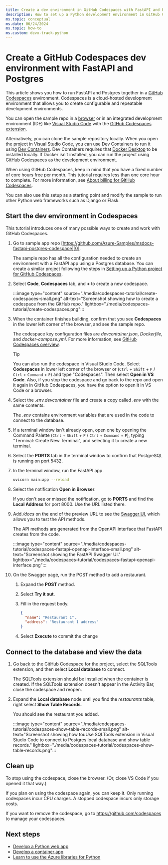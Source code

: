 ```yaml
---
title: Create a dev environment in GitHub Codespaces with FastAPI and Postgres.
description: How to set up a Python development environment in GitHub Codespaces with FastAPI and Postgres.
ms.topic: conceptual
ms.date: 06/24/2024
ms.topic: how-to
ms.custom: devx-track-python
---
```


# Create a GitHub Codespaces dev environment with FastAPI and Postgres

This article shows you how to run FastAPI and Postgres together in a [GitHub Codespaces][1] environment. Codespaces is a cloud-hosted development environment that allows you to create configurable and repeatable development environments.

You can open the sample repo in a [browser][4] or in an integrated development environment (IDE) like [Visual Studio Code][6] with the [GitHub Codespaces extension][5].

Alternatively, you can clone the sample repository locally. When you open the project in Visual Studio Code, you can use Dev Containers to run it using [Dev Containers][2]. Dev Containers requires that [Docker Desktop][3] to be installed locally. If Docker isn’t installed, you can run the project using GitHub Codespaces as the development environment.

When using GitHub Codespaces, keep in mind that you have a fixed number of core hours free per month. This tutorial requires less than one core hour to complete. For more information, see [About billing for GitHub Codespaces][7].

You can also use this setup as a starting point and modify the sample to run other Python web frameworks such as Django or Flask.

## Start the dev environment in Codespaces

This tutorial introduces one of many possible ways to create and work with GitHub Codespaces.

1. Go to sample app repo [https://github.com/Azure-Samples/msdocs-fastapi-postgres-codespace][0].

    The sample repo has all the configuration needed to create an environment with a FastAPI app using a Postgres database. You can create a similar project following the steps in [Setting up a Python project for GitHub Codespaces][8].

1. Select **Code**, **Codespaces** tab, and **+** to create a new codespace.

    :::image type="content" source="./media/codespaces-tutorial/create-codespaces-small.png" alt-text="Screenshot showing how to create a codespace from the GitHub repo." lightbox="./media/codespaces-tutorial/create-codespaces.png":::

1. When the container finishes building, confirm that you see **Codespaces** in the lower left corner of the browser, and see the sample repo.

    The codespace key configuration files are *devcontainer.json*, *Dockerfile*, and *docker-compose.yml*. For more information, see [GitHub Codespaces overview][1].

    > [!TIP]
    > You can also run the codespace in Visual Studio Code. Select **Codespaces** in lower left corner of the browser or (`Ctrl` + `Shift` + `P` / `Ctrl` + `Command` + `P`) and type "Codespaces". Then select **Open in VS Code**. Also, if you stop the codespace and go back to the repo and open it again in GitHub Codespaces, you have the option to open it in VS Code or a browser.

1. Select the *.env.devcontainer* file and create a copy called *.env* with the same contents.

    The *.env* contains environment variables that are used in the code to connect to the database.

1. If a terminal window isn't already open, open one by opening the Command Palette (`Ctrl` + `Shift` + `P` / `Ctrl` + `Command` + `P`), typing "Terminal: Create New Terminal", and selecting it to create a new terminal.

1. Select the **PORTS** tab in the terminal window to confirm that PostgreSQL is running on port 5432.

1. In the terminal window, run the FastAPI app.

    ```bash
    uvicorn main:app --reload
    ```

1. Select the notification **Open in Browser**.

    If you don't see or missed the notification, go to **PORTS** and find the **Local Address** for port 8000. Use the URL listed there.

1. Add */docs* on the end of the preview URL to see the [Swagger UI][12], which allows you to test the API methods.

    The API methods are generated from the OpenAPI interface that FastAPI creates from the code.

    :::image type="content" source="./media/codespaces-tutorial/codespaces-fastapi-openapi-interface-small.png" alt-text="Screenshot showing the FastAPI Swagger UI." lightbox="./media/codespaces-tutorial/codespaces-fastapi-openapi-interface.png":::

1. On the Swagger page, run the POST method to add a restaurant.

    1. Expand the **POST** method.

    1. Select **Try it out**.

    1. Fill in the request body.

        ```json
        {
          "name": "Restaurant 1",
          "address": "Restaurant 1 address"
        }
        ```

    1. Select **Execute** to commit the change

## Connect to the database and view the data

1. Go back to the GitHub Codespace for the project, select the SQLTools extension, and then select **Local database** to connect.

    The SQLTools extension should be installed when the container is created. If the SQLTools extension doesn't appear in the Activity Bar, close the codespace and reopen.

1. Expand the **Local database** node until you find the *restaurants* table, right select **Show Table Records**.

    You should see the restaurant you added.

    :::image type="content" source="./media/codespaces-tutorial/codespaces-show-table-records-small.png" alt-text="Screenshot showing how touUse SQLTools extension in Visual Studio Code to connect to Postgres local database and show table records." lightbox="./media/codespaces-tutorial/codespaces-show-table-records.png":::

## Clean up

To stop using the codespace, close the browser. (Or, close VS Code if you opened it that way.)

If you plan on using the codespace again, you can keep it. Only running codespaces incur CPU charges. A stopped codespace incurs only storage costs.

If you want to remove the codespace, go to https://github.com/codespaces to manage your codespaces.

## Next steps

* [Develop a Python web app][9]
* [Develop a container app][10]
* [Learn to use the Azure libraries for Python][11]

[0]: https://github.com/Azure-Samples/msdocs-fastapi-postgres-codespace
[1]: https://docs.github.com/codespaces
[2]: https://code.visualstudio.com/docs/devcontainers/containers
[3]: https://www.docker.com/products/docker-desktop/
[4]: https://docs.github.com/codespaces/developing-in-codespaces/creating-a-codespace-for-a-repository
[5]: https://marketplace.visualstudio.com/items?itemName=GitHub.codespaces
[6]: https://code.visualstudio.com/docs/remote/codespaces
[7]: https://docs.github.com/en/billing/managing-billing-for-github-codespaces/about-billing-for-github-codespaces
[8]: https://docs.github.com/en/codespaces/setting-up-your-project-for-codespaces/adding-a-dev-container-configuration/setting-up-your-python-project-for-codespaces
[9]: /azure/app-service/quickstart-python?toc=/azure/developer/python/toc.json&bc=/azure/developer/breadcrumb/toc.json
[10]: ./containers-in-azure-overview-python.md
[11]: ./sdk/azure-sdk-overview.md
[12]: https://swagger.io/tools/swagger-ui/
